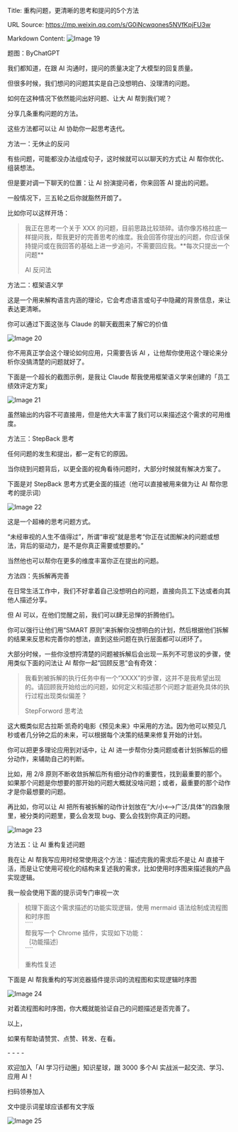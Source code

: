 Title: 重构问题，更清晰的思考和提问的5个方法

URL Source: https://mp.weixin.qq.com/s/G0iNcwqones5NVfKpjFU3w

Markdown Content:
![Image 19](https://mmbiz.qpic.cn/mmbiz_jpg/tQO69fPQdGgfzP5UL61q48HKvTXwkDZ7ia16BjKuQiaxicPkJXmeG08rYc11tRhWRN54wR2sPFynEcLCt4dXoE1Og/640?wx_fmt=jpeg)

题图：ByChatGPT

我们都知道，在跟 AI 沟通时，提问的质量决定了大模型的回复质量。

但很多时候，我们想问的问题其实是自己没想明白、没理清的问题。

如何在这种情况下依然能问出好问题、让大 AI 帮到我们呢？

分享几条重构问题的方法。

这些方法都可以让 AI 协助你一起思考迭代。

方法一：无休止的反问

有些问题，可能都没办法组成句子，这时候就可以以聊天的方式让 AI 帮你优化、组装想法。

但是要对调一下聊天的位置：让 AI 扮演提问者，你来回答 AI 提出的问题。

一般情况下，三五轮之后你就豁然开朗了。

比如你可以这样开场：

> 我正在思考一个关于 XXX 的问题，目前思路比较琐碎。请你像苏格拉底一样提问我，帮我更好的完善思考的维度。我会回答你提出的问题，你应该保持提问或在我回答的基础上进一步追问，不需要回应我。\*\*每次只提出一个问题\*\*
> 
> AI 反问法

方法二：框架语义学

这是一个用来解构语言内涵的理论，它会考虑语言或句子中隐藏的背景信息，来让表达更清晰。

你可以通过下面这张与 Claude 的聊天截图来了解它的价值

![Image 20](https://mmbiz.qpic.cn/mmbiz_jpg/tQO69fPQdGgfzP5UL61q48HKvTXwkDZ7eLcQavVElczj19x1ZYZMnrul5QhqfCQsTJKrdnKSBdj7O0hPDkegGA/640?wx_fmt=jpeg)

你不用真正学会这个理论如何应用，只需要告诉 AI ，让他帮你使用这个理论来分析你没搞清楚的问题就好了。

下面是一个超长的截图示例，是我让 Claude 帮我使用框架语义学来创建的「员工绩效评定方案」

![Image 21](https://mmbiz.qpic.cn/mmbiz_jpg/tQO69fPQdGgfzP5UL61q48HKvTXwkDZ7O25WY6aIvDnic0Pzhc70OLk9hiaBTVEO4gM0gtyicDTa83zQCEiclxPFwA/640?wx_fmt=jpeg)

虽然输出的内容不可直接用，但是他大大丰富了我们可以来描述这个需求的可用维度。

方法三：StepBack 思考

任何问题的发生和提出，都一定有它的原因。

当你绕到问题背后，以更全面的视角看待问题时，大部分时候就有解决方案了。

下面是对 StepBack 思考方式更全面的描述（他可以直接被用来做为让 AI 帮你思考的提示词）

![Image 22](https://mmbiz.qpic.cn/mmbiz_jpg/tQO69fPQdGgfzP5UL61q48HKvTXwkDZ7tyg2Z3yWx2CTlRcWLwO0ZfOv4r0LwfPFqjEb34EYs2453ib3yVRpWww/640?wx_fmt=jpeg)

这是一个超棒的思考问题方式。

“未经审视的人生不值得过”，所谓“审视”就是思考“你正在试图解决的问题或想法，背后的驱动力，是不是你真正需要或想要的。”

当然他也可以帮你在更多的维度丰富你正在提出的问题。

方法四：先拆解再完善

在日常生活工作中，我们不好拿着自己没想明白的问题，直接向员工下达或者向其他人描述分享。

但 AI 可以，在他们觉醒之前，我们可以肆无忌惮的折腾他们。

你可以强行让他们用“SMART 原则”来拆解你没想明白的计划，然后根据他们拆解的结果来反思和完善你的想法，直到这些问题在执行层面都可以闭环了。

大部分时候，一些你没想捋清楚的问题被拆解后会出现一系列不可思议的步骤，使用类似下面的问法让 AI 帮你一起“回顾反思”会有奇效：

> 我看到被拆解的执行任务中有一个“XXXX”的步骤，这并不是我希望出现的。请回顾我开始给出的问题，如何定义和描述那个问题才能避免具体的执行过程出现类似偏差？
> 
> StepForword 思考法

这大概类似尼古拉斯·凯奇的电影《预见未来》中采用的方法。因为他可以预见几秒或者几分钟之后的未来，可以根据每个决策的结果来修复开始的计划。

你可以把更多理论应用到对话中，让 AI 进一步帮你分类问题或者计划拆解后的细分动作，来辅助自己的判断。

比如，用 2/8 原则不断收敛拆解后所有细分动作的重要性，找到最重要的那个。如果那个问题是你想要的那开始的问题大概就没啥问题；或者，最重要的那个动作才是你最想要的问题。

再比如，你可以让 AI 把所有被拆解的动作计划放在“大/小<—\>广泛/具体”的四象限里，被分类的问题里，要么会发现 bug、要么会找到你真正的问题。

![Image 23](https://mmbiz.qpic.cn/mmbiz_jpg/tQO69fPQdGgfzP5UL61q48HKvTXwkDZ7G6nUxZt2mD9ow0TMbPHianwyW3enBBF8ricPeOvEUqDnQ9eHu1GrBKCQ/640?wx_fmt=jpeg)

方法五：让 AI 重构复述问题

我在让 AI 帮我写应用时经常使用这个方法：描述完我的需求后不是让 AI 直接干活，而是让它使用可视化的结构来复述我的需求，比如使用时序图来描述我的产品实现逻辑。

我一般会使用下面的提示词专门审视一次

> 梳理下面这个需求描述的功能实现逻辑，使用 mermaid 语法绘制成流程图和时序图  
> \`\`\`\`  
> 帮我写一个 Chrome 插件，实现如下功能：  
> ｛功能描述｝  
> \`\`\`\`
> 
> 重构性复述

下面是 AI 帮我重构的写浏览器插件提示词的流程图和实现逻辑时序图

![Image 24](https://mmbiz.qpic.cn/mmbiz_jpg/tQO69fPQdGgfzP5UL61q48HKvTXwkDZ7uuV7oQwibprXwDCaW97ExicjiaKbUaDKTicmgf6Rs8pVPA0W9yo8UIQmjw/640?wx_fmt=jpeg)

对着流程图和时序图，你大概就能验证自己的问题描述是否完善了。

以上，

如果有帮助请赞赏、点赞、转发、在看。

\- - - -

欢迎加入「AI 学习行动圈」知识星球，跟 3000 多个AI 实战派一起交流、学习、应用 AI！

扫码领券加入

文中提示词星球应该都有文字版

![Image 25](https://mmbiz.qpic.cn/mmbiz_jpg/tQO69fPQdGgfzP5UL61q48HKvTXwkDZ7qkW60GPpouLgqPrIkRsl8xiaag5ibWH7OzHJdTx58aFdKGYVyPia27LRg/640?wx_fmt=jpeg)
